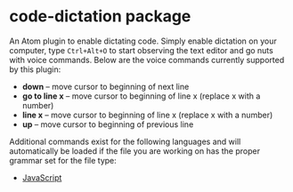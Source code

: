 # code-dictation package

An Atom plugin to enable dictating code. Simply enable dictation on your
computer, type `Ctrl+Alt+O` to start observing the text editor and go nuts
with voice commands. Below are the voice commands currently supported by this
plugin:

* **down** – move cursor to beginning of next line
* **go to line x** – move cursor to beginning of line x (replace x with a number)
* **line x** – move cursor to beginning of line x (replace x with a number)
* **up** – move cursor to beginning of previous line

Additional commands exist for the following languages and will automatically be
loaded if the file you are working on has the proper grammar set for the file
type:

* [JavaScript](documentation/languages/javascript.md)
